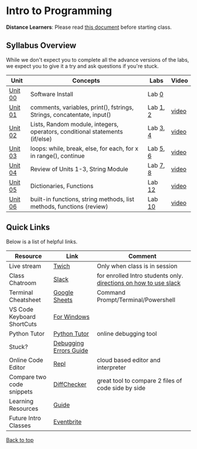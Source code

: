 # Intro to Programming <a id="top"></a>

**Distance Learners**: Please read [this document](https://github.com/PdxCodeGuild/IntroToProgramming/blob/master/documentation/distance.md) before starting class.

## Syllabus Overview
While we don't expect you to complete all the advance versions of the labs, we expect you to give it a try and ask questions if you're stuck.

| Unit | Concepts | Labs | Video |
| ---- |----------| -----| ------|
| [Unit 00](https://github.com/PdxCodeGuild/IntroToProgramming/blob/master/units/unit_00.md) | Software Install | Lab [0](https://github.com/PdxCodeGuild/IntroToProgramming/blob/master/labs/lab00-newfolder.md)
| [Unit 01](https://github.com/PdxCodeGuild/IntroToProgramming/blob/master/units/unit_01.md) | comments, variables, print(), fstrings, Strings, concatentate, input() | Lab [1](https://github.com/PdxCodeGuild/IntroToProgramming/blob/master/labs/lab01-hello.md), [2](https://github.com/PdxCodeGuild/IntroToProgramming/blob/master/labs/lab02-madlib.md) | [video](https://www.youtube.com/watch?v=hV8EVnVCAs4)
| [Unit 02](https://github.com/PdxCodeGuild/IntroToProgramming/blob/master/units/unit_02.md) | Lists, Random module, integers, operators, conditional statements (if/else) | Lab [3](https://github.com/PdxCodeGuild/IntroToProgramming/blob/master/labs/lab03-magic_8_ball.md), [4](https://github.com/PdxCodeGuild/IntroToProgramming/blob/master/labs/lab04-grading.md) | [video](https://www.youtube.com/watch?v=RRv3ynskWm0)
| [Unit 03](https://github.com/PdxCodeGuild/IntroToProgramming/blob/master/units/unit_03.md) | loops: while, break, else, for each, for x in range(), continue | Lab [5](https://github.com/PdxCodeGuild/IntroToProgramming/blob/master/labs/lab05-emoticon.md), [6](https://github.com/PdxCodeGuild/IntroToProgramming/blob/master/labs/lab06-rock_paper_scissors.md) | [video](https://www.youtube.com/watch?v=lSykW7worZc) 
| [Unit 04](https://github.com/PdxCodeGuild/IntroToProgramming/blob/master/units/unit_04.md) | Review of Units 1-3, String Module | Lab [7](https://github.com/PdxCodeGuild/IntroToProgramming/blob/master/labs/lab07-guess_the_number.md), [8](https://github.com/PdxCodeGuild/IntroToProgramming/blob/master/labs/lab08-password_generator.md) | [video](https://youtu.be/XJaSQdTQ6VE)
| [Unit 05](https://github.com/PdxCodeGuild/IntroToProgramming/blob/master/units/unit_05.md) | Dictionaries, Functions | Lab [12](https://github.com/PdxCodeGuild/IntroToProgramming/blob/master/labs/lab12-unit_converter.md) | [video](https://youtu.be/U47-2E9izvE)
| [Unit 06](https://github.com/PdxCodeGuild/IntroToProgramming/blob/master/units/unit_06.md) | built-in functions, string methods, list methods, functions (review) | Lab [10](https://github.com/PdxCodeGuild/IntroToProgramming/blob/master/labs/lab10-anagram_checker.md) | [video](https://youtu.be/NvRxXklmx3s)

## Quick Links
Below is a list of helpful links.

| Resource | Link | Comment |
| ------- |----------| -----|
Live stream | [Twich](https://www.twitch.tv/pdxcodeguild/videos)| Only when class is in session
Class Chatroom | [Slack](https://app.slack.com/client/TH5A28SJ0/CH6DE8QK1) | for enrolled Intro students only. [directions on how to use slack](https://github.com/PdxCodeGuild/IntroToProgramming/blob/master/documentation/slack.md)
Terminal Cheatsheet | [Google Sheets](https://docs.google.com/spreadsheets/d/18WWrry7RI2zzJlTsUHQLCsElNjiVVuMGjowBKZ5DPH8/edit#gid=0) | Command Prompt/Terminal/Powershell
VS Code Keyboard ShortCuts | [For Windows](https://code.visualstudio.com/shortcuts/keyboard-shortcuts-windows.pdf) |
Python Tutor | [Python Tutor](http://pythontutor.com/visualize.html#mode=edit) | online debugging tool
Stuck? | [Debugging Errors Guide](https://github.com/PdxCodeGuild/IntroToProgramming/blob/master/documentation/troubleshooting.md) |
Online Code Editor | [Repl](https://repl.it) | cloud based editor and interpreter
Compare two code snippets | [DiffChecker](https://www.diffchecker.com/) | great tool to compare 2 files of code side by side|
Learning Resources | [Guide](https://github.com/PdxCodeGuild/IntroToProgramming/blob/master/documentation/resources.md)
Future Intro Classes | [Eventbrite](https://www.eventbrite.com/o/pdx-code-guild-17959456298) |

[Back to top](#top)
